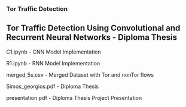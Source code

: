 ### Tor Traffic Detection
## Tor Traffic Detection Using Convolutional and Recurrent Neural Networks - Diploma Thesis

C1.ipynb - CNN Model Implementation

R1.ipynb - RNN Model Implementation

merged_5s.csv - Merged Dataset with Tor and nonTor flows

Simos_georgios.pdf - Diploma Thesis

presentation.pdf - Diploma Thesis Project Presentation

